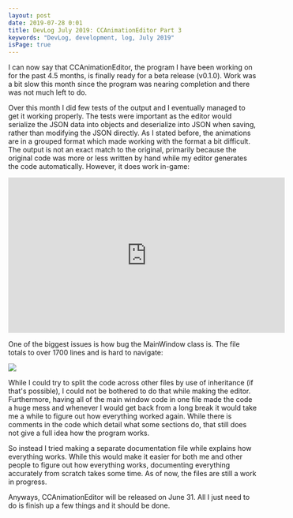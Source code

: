 ```yaml
---
layout: post
date: 2019-07-28 0:01
title: DevLog July 2019: CCAnimationEditor Part 3
keywords: "DevLog, development, log, July 2019"
isPage: true
---
```


I can now say that CCAnimationEditor, the program I have been working on for the past 4.5 months, is finally ready for a beta release (v0.1.0). Work was a bit slow this month since the program was nearing completion and there was not much left to do.

Over this month I did few tests of the output and I eventually managed to get it working properly. The tests were important as the editor would serialize the JSON data into objects and deserialize into JSON when saving, rather than modifying the JSON directly. As I stated before, the animations are in a grouped format which made working with the format a bit difficult. The output is not an exact match to the original, primarily because the original code was more or less written by hand while my editor generates the code automatically. However, it does work in-game:

<iframe width="560" height="315" src="https://www.youtube-nocookie.com/embed/v9Cib-2vMD8" frameborder="0" allow="accelerometer; autoplay; encrypted-media; gyroscope; picture-in-picture" allowfullscreen></iframe>

One of the biggest issues is how bug the MainWindow class is. The file totals to over 1700 lines and is hard to navigate:

![](/images/CCAEMainWindowCode.png)

While I could try to split the code across other files by use of inheritance (if that's possible), I could not be bothered to do that while making the editor. Furthermore, having all of the main window code in one file made the code a huge mess and whenever I would get back from a long break it would take me a while to figure out how everything worked again. While there is comments in the code which detail what some sections do, that still does not give a full idea how the program works.

So instead I tried making a separate documentation file while explains how everything works. While this would make it easier for both me and other people to figure out how everything works, documenting everything accurately from scratch takes some time. As of now, the files are still a work in progress.

Anyways, CCAnimationEditor will be released on June 31. All I just need to do is finish up a few things and it should be done.